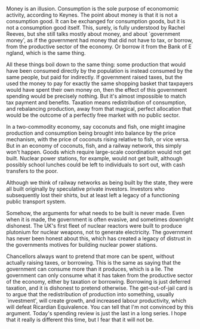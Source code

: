 
Money is an illusion. 
Consumption is the sole purpose of economomic activity, according to Keynes.
The point about money is that it is not a consumption good. 
It can be exchanged for consumption goods, but it is not a consumption good itself.
This, surely, is fully understood by Rachel Reeves, but she still talks mostly about
money, and about `government money', as if the government had money that did not have 
to tax, or borrow, from the productive sector of the economy. Or borrow it from the Bank of E ngland, which is the same thing.

All these things boil down to the same thing: some production that would have been consumed directly by the population is instead consumed by the same people, but paid for indirectly. If government raised taxes, but the used the money to pay for exactly the same
shopping basket that taxpayers would have spent their own money on, then the effect of this government spending would be precisely nothing. But it's almost impossible to match
tax payment and benefits. Taxation means redistribution of consumption, and rebalancing production, away from that magical, perfect allocation that would be the outcome 
of a perfectly free market with no public sector.

In a two-commodity economy, say coconuts and fish, one might imagine production and consumption being brought into balance by the price mechanism, with the price of coconuts rising relative to fish, or vice versa. But in an economy of coconuts, fish, and a railway network, this simply won't happen. Goods which require large-scale coordination would not get built. Nuclear power stations, for example, would not get built, although possibly school lunches could be left to individuals to sort out, with cash transfers to the poor.

Although we think of railway networks as being built by the state, they were all built originally by speculative private investors. Investors who subsequently lost their shirts, but at least left a legacy of a functioning public transport system.

Somehow, the arguments for what needs to be built is never made. Even when it is made, the government is often evasive, and sometimes downright dishonest. The UK's first fleet of nuclear reactors were built to produce plutonium for nuclear weapons, not to generate electricity. The government has never been honest about this, which has created a legacy of distrust in the governments motives for building nuclear power stations.

Chancellors always want to pretend that more can be spent, without actually raising taxes, or borrowing. This is the same as saying that the government can consume more than it produces, which is a lie. The government can only consume what it has taken from the productive sector of the economy, either by taxation or borrowing. Borrowing is just deferred taxation, and it is dishonest to pretend otherwise.
The get-out-of-jail card is to argue that the redistribution of production into something, usually `investment', will create growth, and increased labour productivity, which will defeat Ricardian Equivalence.
You can tell that I'm not convinced by this argument.
Today's spending review is just the last in a long series. I hope that it really is different this time, but I fear that it will not be. 

